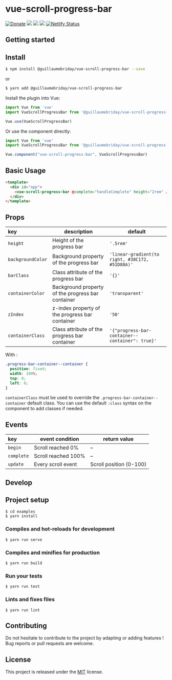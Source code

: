 # vue-scroll-progress-bar

[![Donate](https://img.shields.io/badge/Donate-PayPal-green.svg)](https://www.paypal.me/guillaumebriday)
[![](https://img.shields.io/npm/dt/@guillaumebriday/vue-scroll-progress-bar.svg)](https://www.npmjs.com/package/@guillaumebriday/vue-scroll-progress-bar)
[![](https://img.shields.io/npm/v/@guillaumebriday/vue-scroll-progress-bar.svg)](https://www.npmjs.com/package/@guillaumebriday/vue-scroll-progress-bar)
[![](https://img.shields.io/github/license/guillaumebriday/vue-scroll-progress-bar.svg)](https://github.com/guillaumebriday/vue-scroll-progress-bar)
[![Netlify Status](https://api.netlify.com/api/v1/badges/63086bf9-f804-451e-9319-052191432063/deploy-status)](https://app.netlify.com/sites/vue-scroll-progress-bar/deploys)

## Getting started

## Install

```bash
$ npm install @guillaumebriday/vue-scroll-progress-bar --save
```

or

```bash
$ yarn add @guillaumebriday/vue-scroll-progress-bar
```

Install the plugin into Vue:
```js
import Vue from 'vue'
import VueScrollProgressBar from '@guillaumebriday/vue-scroll-progress-bar'

Vue.use(VueScrollProgressBar)
```

Or use the component directly:

```js
import Vue from 'vue'
import VueScrollProgressBar from '@guillaumebriday/vue-scroll-progress-bar'

Vue.component("vue-scroll-progress-bar", VueScrollProgressBar)
```

## Basic Usage

```html
<template>
  <div id="app">
    <vue-scroll-progress-bar @complete="handleComplete" height="2rem" />
  </div>
</template>
```

## Props

|key|description|default|
|:---|---|---|
| `height`|Height of the progress bar|`'.5rem'`|
|`backgroundColor`|Background property of the progress bar|`'linear-gradient(to right, #38C172, #51D88A)'`|
|`barClass`|Class attribute of the progress bar|`'{}'`|
|`containerColor`|Background property of the progress bar container|`'transparent'`|
|`zIndex`|z-index property of the progress bar container|`'50'`|
|`containerClass`|Class attribute of the progress bar container|`'{"progress-bar-container--container": true}'`|

With :

```css
.progress-bar-container--container {
  position: fixed;
  width: 100%;
  top: 0;
  left: 0;
}
```

`containerClass` must be used to override the `.progress-bar-container--container` default class. You can use the default `:class` syntax on the component to add classes if needed.

## Events

| key      | event condition     | return value            |
|:---------|---------------------|-------------------------|
| `begin`  | Scroll reached 0%   | –                       |
|`complete`| Scroll reached 100% | –                       |
|`update`  | Every scroll event  | Scroll position (0-100) |

## Develop

## Project setup
```
$ cd examples
$ yarn install
```

### Compiles and hot-reloads for development
```
$ yarn run serve
```

### Compiles and minifies for production
```
$ yarn run build
```

### Run your tests
```
$ yarn run test
```

### Lints and fixes files
```
$ yarn run lint
```

## Contributing

Do not hesitate to contribute to the project by adapting or adding features ! Bug reports or pull requests are welcome.

## License

This project is released under the [MIT](http://opensource.org/licenses/MIT) license.
